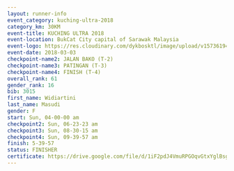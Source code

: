 ```yaml
--- 
layout: runner-info 
event_category: kuching-ultra-2018 
category_km: 30KM 
event-title: KUCHING ULTRA 2018 
event-location: BukCat City capital of Sarawak Malaysia 
event-logo: https://res.cloudinary.com/dykbosktl/image/upload/v1573619473/Logo/kuching-ultra-2018-logo_tlpvm5.png 
event-date: 2018-03-03 
checkpoint-name2: JALAN BAKO (T-2) 
checkpoint-name3: PATINGAN (T-3) 
checkpoint-name4: FINISH (T-4) 
overall_rank: 61
gender_rank: 16
bib: 3015
first_name: Widiartini
last_name: Masudi
gender: F
start: Sun, 04-00-00 am
checkpoint2: Sun, 06-23-23 am
checkpoint3: Sun, 08-30-15 am
checkpoint4: Sun, 09-39-57 am
finish: 5-39-57
status: FINISHER
certificate: https://drive.google.com/file/d/1iF2pdJ4VmuRPGOqvGtxYglBsgoJCLu1/view?usp=sharing
--- 
```


